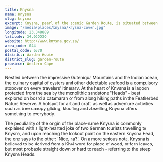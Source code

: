 ```yaml
---
title: Knysna
name: Knysna
slug: knysna
excerpt: Knysna, pearl of the scenic Garden Route, is situated between George and Plettenberg Bay. Perennially green thanks to a Mediterranean Maritime climate with rain falling throughout the year, Knysna is mantled by indigenous forests extending into the Tsitsikamma National Park area.
image: "/media/places/knysna/knysna-cover.jpg"
longitude: 23.048889
latitude: 34.035556
website: http://www.knysna.gov.za/
area_code: 044
postal_code: 6570
district: Garden Route
district_slug: garden-route
province: Western Cape
---
```

Nestled between the impressive Outeniqua Mountains and the Indian ocean, the culinary capital of oysters and other delectable seafood is a compulsory stopover on every travelers’ itinerary. At the heart of Knysna is a lagoon protected from the sea by the monolithic sandstone "Heads" – best explored on board a catamaran or from along hiking paths in the Featherbed Nature Reserve. A hotspot for art and craft, as well as adventure activities such as tree canopy gliding, kloofing and abseiling, Knysna offers something to everybody.

The peculiarity of the origin of the place-name Knysna is commonly explained with a light-hearted joke of two German tourists travelling to Knysna, and upon reaching the lookout point on the eastern Knysna Head, the one says to the other: 'Nice, na?'. On a more serious note, Knysna is believed to be derived from a Khoi word for place of wood, or fern leaves, but most probable straight down or hard to reach - referring to the steep Knysna Heads.